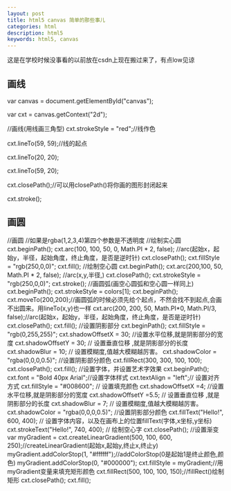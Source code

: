```yaml
---
layout: post
title: html5 canvas 简单的那些事儿
categories: html
description: html5
keywords: html5, canvas
---
```

这是在学校时候没事看的以前放在csdn上现在搬过来了，有点low见谅


## 画线

var canvas = document.getElementById("canvas");

var cxt = canvas.getContext("2d");

//画线(用线画三角型)
cxt.strokeStyle = "red";//线作色

cxt.lineTo(59, 59);//线的起点

cxt.lineTo(20, 20);

cxt.lineTo(59, 20);

cxt.closePath();//可以用closePath()将你画的图形封闭起来

cxt.stroke();
    
## 画圆

//画圆
//如果是rgba(1,2,3,4)第四个参数是不透明度
//绘制实心圆
cxt.beginPath();
cxt.arc(100, 100, 50, 0, Math.PI * 2, false); //arc(起始x，起始y，半径，起始角度，终止角度，是否是逆时针)
cxt.closePath();
cxt.fillStyle = "rgb(250,0,0)";
cxt.fill();
//绘制空心圆
cxt.beginPath();
cxt.arc(200,100, 50, Math.PI * 2, false); //arc(x,y,半径,)
cxt.closePath();
cxt.strokeStyle = "rgb(250,0,0)";
cxt.stroke();
//画圆弧(画空心圆弧和空心圆一样同上)
cxt.beginPath();
cxt.strokeStyle = colors[1];
cxt.beginPath();
cxt.moveTo(200,200);//画圆弧的时候必须先给个起点，不然会找不到起点,会画不出圆来。用lineTo(x,y)也一样
cxt.arc(200, 200, 50, Math.PI*0, Math.PI/3, false);//arc(起始x，起始y，半径，起始角度，终止角度，是否是逆时针)
cxt.closePath();
cxt.fill();
//设置阴影部分
cxt.beginPath();
cxt.fillStyle = "rgb(0,255,255)";
cxt.shadowOffsetX = 30; //设置水平位移,就是阴影部分的宽度
cxt.shadowOffsetY = 30; // 设置垂直位移 ,就是阴影部分的长度
cxt.shadowBlur = 10; // 设置模糊度,值越大模糊越厉害。
cxt.shadowColor = "rgba(0,0,0,0.5)"; //设置阴影部分颜色
cxt.fillRect(300, 300, 100, 100);
cxt.closePath();
cxt.fill();
//设置字体，并设置艺术字效果
cxt.beginPath();
cxt.font = "Bold 40px Arial";//设置字体样式
cxt.textAlign = "left";// 设置对齐方式
cxt.fillStyle = "#008600"; // 设置填充颜色
cxt.shadowOffsetX =4; //设置水平位移,就是阴影部分的宽度
cxt.shadowOffsetY =5.5; // 设置垂直位移 ,就是阴影部分的长度
cxt.shadowBlur = 7; // 设置模糊度,值越大模糊越厉害。
cxt.shadowColor = "rgba(0,0,0,0.5)"; //设置阴影部分颜色
cxt.fillText("Hello!", 600, 400); // 设置字体内容，以及在画布上的位置fillText(字体,x坐标,y坐标)
cxt.strokeText("Hello!", 740, 400); // 绘制空心字
cxt.closePath();
//设置渐变
var myGradient = cxt.createLinearGradient(500, 100, 600, 250);//createLinearGradient(起始x,起始y,终止x,终止y)
myGradient.addColorStop(1, "#ffffff");//addColorStop(0是起始1是终止颜色,颜色)
myGradient.addColorStop(0, "#000000");
cxt.fillStyle = myGradient;//用myGradient变量来填充矩形颜色
cxt.fillRect(500, 100, 100, 150);//fillRect()绘制矩形
cxt.closePath();
cxt.fill();
